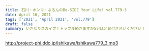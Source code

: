 ```yaml
---
title: 石川・ホンマ・ぶるんのBe-SIDE Your Life! vol.779-3
date: April 16, 2021
tags: ['2021', 'April 2021', 'vol.779']
draft: false
summary: いきなりスカイプ！トラブル続きますが5分ほどお付き合いください！
---
```


http://project-phi.ddo.jp/ishikawa/ishikawa779_3.mp3
